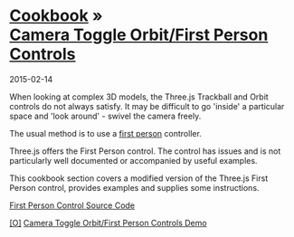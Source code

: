 [Cookbook]( ../index.html ) &raquo;<br>[Camera Toggle Orbit/First Person Controls]( index.html )
===

2015-02-14

When looking at complex 3D models, the Three.js Trackball and Orbit controls do not always satisfy. 
It may be difficult to go 'inside' a particular space and 'look around' - swivel the camera freely.

The usual method is to use a [first person]( http://en.wikipedia.org/wiki/First_person_(video_games) ) controller.

Three.js offers the First Person control. The control has issues and is not particularly well documented or accompanied by useful examples.

This cookbook section covers a modified version of the Three.js First Person control, provides examples and supplies some instructions.

[First Person Control Source Code]( https://github.com/va3c/viewer/blob/gh-pages/va3c-hacker-cookbook/camera-toggle-orbit-first-person/first-person-controls-theo.js )
 
[[O]]( r1/camera-toggle-orbit-first-person.html )
[Camera Toggle Orbit/First Person Controls Demo]( #r1/camera-toggle-orbit-first-person.html# )

